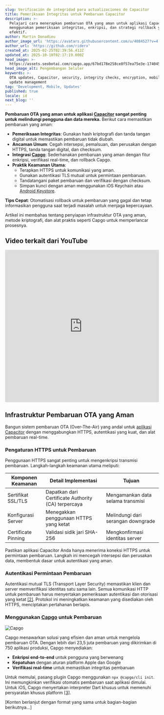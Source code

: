 ```yaml
---
slug: Verificación de integridad para actualizaciones de Capacitor
title: Pemeriksaan Integritas untuk Pembaruan Capacitor
description: >-
  Pelajari cara menerapkan pembaruan OTA yang aman untuk aplikasi Capacitor
  menggunakan pemeriksaan integritas, enkripsi, dan strategi rollback yang
  efektif.
author: Martin Donadieu
author_image_url: 'https://avatars.githubusercontent.com/u/4084527?v=4'
author_url: 'https://github.com/riderx'
created_at: 2025-02-25T02:39:56.412Z
updated_at: 2025-10-10T02:17:19.000Z
head_image: >-
  https://assets.seobotai.com/capgo.app/67bd178e258ce8f57ea75e3e-1740451235493.jpg
head_image_alt: Pengembangan Seluler
keywords: >-
  OTA updates, Capacitor, security, integrity checks, encryption, mobile apps,
  update management
tag: 'Development, Mobile, Updates'
published: true
locale: id
next_blog: ''
---
```

**Pembaruan OTA yang aman untuk aplikasi [Capacitor](https://capacitorjs.com/) sangat penting untuk melindungi pengguna dan data mereka.** Berikut cara memastikan pembaruan yang aman:

-   **Pemeriksaan Integritas**: Gunakan hash kriptografi dan tanda tangan digital untuk memastikan pembaruan tidak diubah.
-   **Ancaman Umum**: Cegah intersepsi, pemalsuan, dan perusakan dengan HTTPS, tanda tangan digital, dan checksum.
-   **Integrasi [Capgo](https://capgo.app/)**: Sederhanakan pembaruan yang aman dengan fitur enkripsi, verifikasi real-time, dan rollback Capgo.
-   **Praktik Keamanan Utama**:
    -   Terapkan HTTPS untuk komunikasi yang aman.
    -   Gunakan autentikasi TLS mutual untuk permintaan pembaruan.
    -   Tandatangani paket pembaruan dan verifikasi dengan checksum.
    -   Simpan kunci dengan aman menggunakan iOS Keychain atau [Android Keystore](https://developer.android.com/privacy-and-security/keystore).

**Tips Cepat**: Otomatisasi rollback untuk pembaruan yang gagal dan tetap informasikan pengguna saat terjadi masalah untuk menjaga kepercayaan.

Artikel ini membahas tentang penyiapan infrastruktur OTA yang aman, metode kriptografi, dan alat praktis seperti Capgo untuk memperlancar prosesnya.

## Video terkait dari YouTube

<iframe src="https://www.youtube.com/embed/z7nqbCQQBp8" aria-label="YouTube video player" frameborder="0" allow="accelerometer; autoplay; clipboard-write; encrypted-media; gyroscope; picture-in-picture; web-share" referrerpolicy="strict-origin-when-cross-origin" style="width: 100%; height: 500px;" allowfullscreen></iframe>

## Infrastruktur Pembaruan OTA yang Aman

Bangun sistem pembaruan OTA (Over-The-Air) yang andal untuk [aplikasi Capacitor](https://capgo.app/blog/capacitor-comprehensive-guide/) dengan menggabungkan HTTPS, autentikasi yang kuat, dan alat pembaruan real-time.

### Pengaturan HTTPS untuk Pembaruan

Penggunaan HTTPS sangat penting untuk mengenkripsi transmisi pembaruan. Langkah-langkah keamanan utama meliputi:

| Komponen Keamanan | Detail Implementasi | Tujuan |
| --- | --- | --- |
| Sertifikat SSL/TLS | Dapatkan dari Certificate Authority (CA) terpercaya | Mengamankan data selama transmisi |
| Konfigurasi Server | Menegakkan penggunaan HTTPS yang ketat | Melindungi dari serangan downgrade |
| Certificate Pinning | Validasi sidik jari SHA-256 | Mengkonfirmasi identitas server |

Pastikan aplikasi Capacitor Anda hanya menerima koneksi HTTPS untuk permintaan pembaruan. Langkah ini mencegah intersepsi dan perusakan data, membentuk dasar untuk autentikasi yang aman.

### Autentikasi Permintaan Pembaruan

Autentikasi mutual TLS (Transport Layer Security) memastikan klien dan server memverifikasi identitas satu sama lain. Semua komunikasi HTTP untuk pembaruan harus menyertakan pemeriksaan autentikasi dan otorisasi yang ketat [\[2\]](https://docs.aws.amazon.com/freertos/latest/userguide/dev-guide-ota-security.html). Protokol ini meningkatkan keamanan yang disediakan oleh HTTPS, menciptakan pertahanan berlapis.

### Menggunakan [Capgo](https://capgo.app/) untuk Pembaruan

![Capgo](https://mars-images.imgix.net/seobot/screenshots/capgo.app-26aea05b7e2e737b790a9becb40f7bc5-2025-02-25.jpg?auto=compress)

Capgo menawarkan solusi yang efisien dan aman untuk mengelola pembaruan OTA. Dengan lebih dari 23,5 juta pembaruan yang dikirimkan di 750 aplikasi produksi, Capgo menyediakan:

-   **Enkripsi end-to-end** untuk pengguna yang berwenang
-   **Kepatuhan** dengan aturan platform Apple dan Google
-   **Verifikasi real-time** untuk memastikan integritas pembaruan

Untuk memulai, pasang plugin Capgo menggunakan `npx @capgo/cli init`. Ini memungkinkan verifikasi otomatis pembaruan saat aplikasi dimulai. Untuk iOS, Capgo menyertakan interpreter Dart khusus untuk memenuhi persyaratan khusus platform [\[3\]](https://capgo.app/docs/faq/).

[Konten berlanjut dengan format yang sama untuk bagian-bagian berikutnya...]
